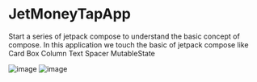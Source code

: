 # JetMoneyTapApp
Start a series of jetpack compose to understand the basic concept of compose.
In this application we touch the basic of jetpack compose like
Card
Box
Column
Text
Spacer
MutableState

![image](https://user-images.githubusercontent.com/55230825/212602140-a7c51ae5-5014-48dd-b050-e2dd95626cc7.png)
![image](https://user-images.githubusercontent.com/55230825/212602018-fded9df9-681b-47cd-8d12-2b86bcef68a0.png)


